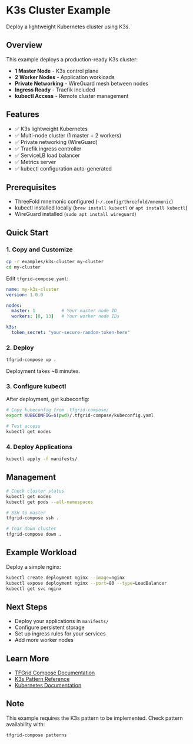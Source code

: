 # K3s Cluster Example

Deploy a lightweight Kubernetes cluster using K3s.

## Overview

This example deploys a production-ready K3s cluster:
- **1 Master Node** - K3s control plane
- **2 Worker Nodes** - Application workloads
- **Private Networking** - WireGuard mesh between nodes
- **Ingress Ready** - Traefik included
- **kubectl Access** - Remote cluster management

## Features

- ✅ K3s lightweight Kubernetes
- ✅ Multi-node cluster (1 master + 2 workers)
- ✅ Private networking (WireGuard)
- ✅ Traefik ingress controller
- ✅ ServiceLB load balancer
- ✅ Metrics server
- ✅ kubectl configuration auto-generated

## Prerequisites

- ThreeFold mnemonic configured (`~/.config/threefold/mnemonic`)
- kubectl installed locally (`brew install kubectl` or `apt install kubectl`)
- WireGuard installed (`sudo apt install wireguard`)

## Quick Start

### 1. Copy and Customize

```bash
cp -r examples/k3s-cluster my-cluster
cd my-cluster
```

Edit `tfgrid-compose.yaml`:

```yaml
name: my-k3s-cluster
version: 1.0.0

nodes:
  master: 1          # Your master node ID
  workers: [8, 13]   # Your worker node IDs

k3s:
  token_secret: "your-secure-random-token-here"
```

### 2. Deploy

```bash
tfgrid-compose up .
```

Deployment takes ~8 minutes.

### 3. Configure kubectl

After deployment, get kubeconfig:

```bash
# Copy kubeconfig from .tfgrid-compose/
export KUBECONFIG=$(pwd)/.tfgrid-compose/kubeconfig.yaml

# Test access
kubectl get nodes
```

### 4. Deploy Applications

```bash
kubectl apply -f manifests/
```

## Management

```bash
# Check cluster status
kubectl get nodes
kubectl get pods --all-namespaces

# SSH to master
tfgrid-compose ssh .

# Tear down cluster
tfgrid-compose down .
```

## Example Workload

Deploy a simple nginx:

```bash
kubectl create deployment nginx --image=nginx
kubectl expose deployment nginx --port=80 --type=LoadBalancer
kubectl get svc nginx
```

## Next Steps

- Deploy your applications in `manifests/`
- Configure persistent storage
- Set up ingress rules for your services
- Add more worker nodes

## Learn More

- [TFGrid Compose Documentation](../../docs/)
- [K3s Pattern Reference](../../patterns/k3s/)
- [Kubernetes Documentation](https://kubernetes.io/docs/)

## Note

This example requires the K3s pattern to be implemented. Check pattern availability with:

```bash
tfgrid-compose patterns
```
